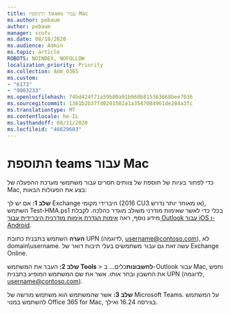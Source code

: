 ```yaml
---
title: התוספת teams עבור Mac
ms.author: pebaum
author: pebaum
manager: scotv
ms.date: 08/10/2020
ms.audience: Admin
ms.topic: article
ROBOTS: NOINDEX, NOFOLLOW
localization_priority: Priority
ms.collection: Adm_O365
ms.custom:
- "6173"
- "9003233"
ms.openlocfilehash: 74bd424f71a59b80a91b960b815363668bee7036
ms.sourcegitcommit: 1361b2b37fd0201502a1a3547084961de284a3fc
ms.translationtype: MT
ms.contentlocale: he-IL
ms.lasthandoff: 08/11/2020
ms.locfileid: "46629603"
---
```

# <a name="teams-add-in-for-mac"></a>התוספת teams עבור Mac

כדי לפתור בעיות של תוספת של צוותים חסרים עבור משתמשי מערכת ההפעלה של Mac, בצע את הפעולות הבאות:

**שלב 1:** אם יש לך Exchange היברידי מקומי (2016 CU3 או מאוחר יותר נדרש), השתמש Test-HMA.ps1 בכלי כדי לאשר שאימות מודרני משולב מוגדר כהלכה. לקבלת מידע נוסף, ראה [אימות הגדרת אימות מודרנית היברידית עבור Outlook עבור iOS ו-Android](https://aka.ms/AA980zq).  

**הערה** השתמש בתבנית כתובת UPN (לדוגמה, [username@contoso.com](mailto:username@contoso.com)), לא domain\username. עשה זאת גם עבור משתמשים בעלי תיבות דואר של Exchange Online.

**שלב 2:** העבר את המשתמש **Tools**  >  **לחשבונות**כלים... ב-Outlook עבור Mac, וחפש את החשבון ובחר אותו. אשר את שם המשתמש המופיע בתבנית UPN (לדוגמה, [username@contoso.com](mailto:username@contoso.com)).

**שלב 3:** אשר שהמשתמש הוא משתמש מורשה של Microsoft Teams. על המשתמש להשתמש במנוי Office 365 for Mac, בגירסה 16.24 ואילך.